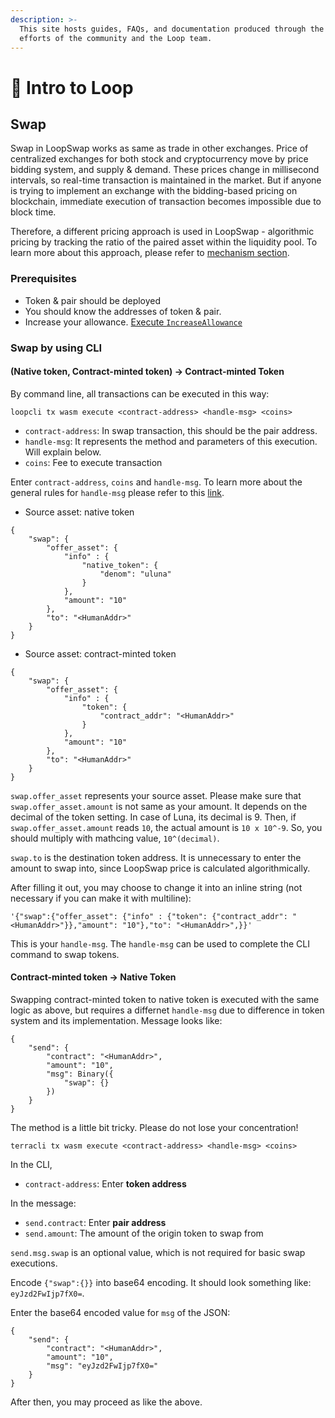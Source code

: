 ```yaml
---
description: >-
  This site hosts guides, FAQs, and documentation produced through the joint
  efforts of the community and the Loop team.
---
```


# 👋 Intro to Loop

## Swap <a href="#swap" id="swap"></a>

Swap in LoopSwap works as same as trade in other exchanges. Price of centralized exchanges for both stock and cryptocurrency move by price bidding system, and supply & demand. These prices change in millisecond intervals, so real-time transaction is maintained in the market. But if anyone is trying to implement an exchange with the bidding-based pricing on blockchain, immediate execution of transaction becomes impossible due to block time.

Therefore, a different pricing approach is used in LoopSwap - algorithmic pricing by tracking the ratio of the paired asset within the liquidity pool. To learn more about this approach, please refer to [mechanism section](https://app.gitbook.com/s/-MhJHX6Bel6cq1nEeJGB/mechanism).

### Prerequisites <a href="#prerequisites" id="prerequisites"></a>

* Token & pair should be deployed
* You should know the addresses of token & pair.
* Increase your allowance. [Execute `IncreaseAllowance`](https://app.gitbook.com/s/-MhJHX6Bel6cq1nEeJGB/message-reference/cw20-token)

### Swap by using CLI <a href="#swap-by-using-cli" id="swap-by-using-cli"></a>

#### (Native token, Contract-minted token) -> Contract-minted Token <a href="#native-token-contract-minted-token---contract-minted-token" id="native-token-contract-minted-token---contract-minted-token"></a>

By command line, all transactions can be executed in this way:

```
loopcli tx wasm execute <contract-address> <handle-msg> <coins>
```

* `contract-address`: In swap transaction, this should be the pair address.
* `handle-msg`: It represents the method and parameters of this execution. Will explain below.
* `coins`: Fee to execute transaction

Enter `contract-address`, `coins` and `handle-msg`. To learn more about the general rules for `handle-msg` please refer to this [link](https://docs.terraswap.io/docs/howto/query/).

* Source asset: native token

```
{
    "swap": {
        "offer_asset": {
            "info" : {
                "native_token": {
                    "denom": "uluna"
                }
            },
            "amount": "10"
        },
        "to": "<HumanAddr>"
    }
}
```

* Source asset: contract-minted token

```
{
    "swap": {
        "offer_asset": {
            "info" : {
                "token": {
                    "contract_addr": "<HumanAddr>"
                }
            },
            "amount": "10"
        },
        "to": "<HumanAddr>"
    }
}
```

`swap.offer_asset` represents your source asset. Please make sure that `swap.offer_asset.amount` is not same as your amount. It depends on the decimal of the token setting. In case of Luna, its decimal is 9. Then, if `swap.offer_asset.amount` reads `10`, the actual amount is `10 x 10^-9`. So, you should multiply with mathcing value, `10^(decimal)`.

`swap.to` is the destination token address. It is unnecessary to enter the amount to swap into, since LoopSwap price is calculated algorithmically.

After filling it out, you may choose to change it into an inline string (not necessary if you can make it with multiline):

```
'{"swap":{"offer_asset": {"info" : {"token": {"contract_addr": "<HumanAddr>"}},"amount": "10"},"to": "<HumanAddr>",}}'
```

This is your `handle-msg`. The `handle-msg` can be used to complete the CLI command to swap tokens.

#### Contract-minted token -> Native Token <a href="#contract-minted-token---native-token" id="contract-minted-token---native-token"></a>

Swapping contract-minted token to native token is executed with the same logic as above, but requires a differnet `handle-msg` due to difference in token system and its implementation. Message looks like:

```
{
    "send": {
        "contract": "<HumanAddr>",
        "amount": "10",
        "msg": Binary({
            "swap": {}
        })
    }
}
```

The method is a little bit tricky. Please do not lose your concentration!

```
terracli tx wasm execute <contract-address> <handle-msg> <coins>
```

In the CLI,

* `contract-address`: Enter **token address**

In the message:

* `send.contract`: Enter **pair address**
* `send.amount`: The amount of the origin token to swap from

`send.msg.swap` is an optional value, which is not required for basic swap executions.

Encode `{"swap":{}}` into base64 encoding. It should look something like: `eyJzd2FwIjp7fX0=`.

Enter the base64 encoded value for `msg` of the JSON:

```
{
    "send": {
        "contract": "<HumanAddr>",
        "amount": "10",
        "msg": "eyJzd2FwIjp7fX0="
    }
}
```

After then, you may proceed as like the above.
